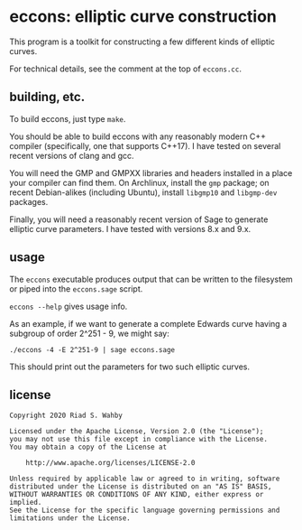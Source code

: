 # eccons: elliptic curve construction

This program is a toolkit for constructing a few different kinds of elliptic curves.

For technical details, see the comment at the top of `eccons.cc`.

## building, etc.

To build eccons, just type `make`.

You should be able to build eccons with any reasonably modern C++ compiler
(specifically, one that supports C++17). I have tested on several recent
versions of clang and gcc.

You will need the GMP and GMPXX libraries and headers installed in a place your
compiler can find them. On Archlinux, install the `gmp` package; on recent
Debian-alikes (including Ubuntu), install `libgmp10` and `libgmp-dev` packages.

Finally, you will need a reasonably recent version of Sage to generate elliptic
curve parameters. I have tested with versions 8.x and 9.x.

## usage

The `eccons` executable produces output that can be written to the filesystem
or piped into the `eccons.sage` script.

`eccons --help` gives usage info.

As an example, if we want to generate a complete Edwards curve
having a subgroup of order 2^251 - 9, we might say:

    ./eccons -4 -E 2^251-9 | sage eccons.sage

This should print out the parameters for two such elliptic curves.

## license

    Copyright 2020 Riad S. Wahby

    Licensed under the Apache License, Version 2.0 (the "License");
    you may not use this file except in compliance with the License.
    You may obtain a copy of the License at

        http://www.apache.org/licenses/LICENSE-2.0

    Unless required by applicable law or agreed to in writing, software
    distributed under the License is distributed on an "AS IS" BASIS,
    WITHOUT WARRANTIES OR CONDITIONS OF ANY KIND, either express or implied.
    See the License for the specific language governing permissions and
    limitations under the License.
